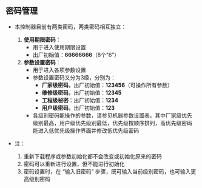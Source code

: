 <!-- 注意事项 -->
<!-- 起始分级标题：##（二级标题） -->

## 密码管理

- 本控制器目前有两类密码，两类密码相互独立：

  1. **使用期限密码**：
     - 用于进入使用期限设置
     - 出厂初始值：**66666666**（8个“6”）
  2. **参数设置密码**：
     - 用于进入各项参数设置
     - 参数设置密码又分为3级，分别为：
       - **厂家级密码**，出厂初始值：**123456**（可操作所有参数）
       - **维修级密码**，出厂初始值：**12345**
       - **工程级秘密**：出厂初始值：**1234**
       - **用户级密码**，出厂初始值：**123**
     - 各级别密码能操作的参数，请参见机器参数设置表。其中厂家级优先级别最高，用户级优先级别最低，优先级按顺序排列，高优先级密码能进入低优先级操作界面并修改低优先级密码

- 注：
  1. 重新下载程序或参数初始化都不会改变或初始化原来的密码
  2. 密码可以重新进行设置，但不能进行初始化
  3. 密码设置时，在 “输入旧密码” 步骤，既可输入当前级别密码，也可输入更高级别密码
